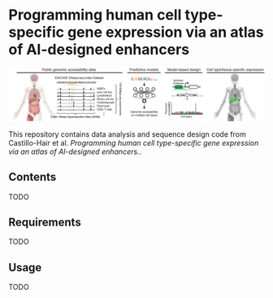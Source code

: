 # Programming human cell type-specific gene expression via an atlas of AI-designed enhancers

![plot](./readme_fig.png)

This repository contains data analysis and sequence design code from Castillo-Hair et al. *Programming human cell type-specific gene expression via an atlas of AI-designed enhancers.*.

## Contents
TODO

## Requirements
TODO

## Usage
TODO
